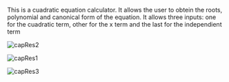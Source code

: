 This is a cuadratic equation calculator. 
It allows the user to obtein the roots, polynomial and canonical form of the equation.
It allows three inputs: one for the cuadratic term, other for the x term and the last for the independient term

![capRes2](https://user-images.githubusercontent.com/67173855/222878895-58ba23b8-a2c0-4916-969d-8f895188aea6.png)

![capRes1](https://user-images.githubusercontent.com/67173855/222878880-0af664ac-2b9c-4f56-a642-b5531adc8cb8.png)

![capRes3](https://user-images.githubusercontent.com/67173855/222878883-a75e6973-b599-4728-b09a-15720aab2753.png)
